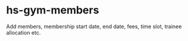 # hs-gym-members
Add members, membership start date, end date, fees, time slot, trainee allocation etc.
